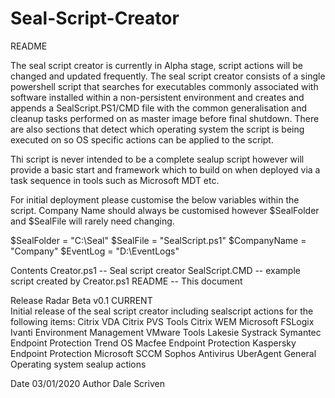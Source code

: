 # Seal-Script-Creator
README

The seal script creator is currently in Alpha stage, script actions will be changed and updated frequently.
The seal script creator consists of a single powershell script that searches for executables commonly 
associated with software installed within a non-persistent environment and creates and appends a SealScript.PS1/CMD
file with the common generalisation and cleanup tasks performed on as master image before final shutdown.
There are also sections that detect which operating system the script is being executed on so OS specific 
actions can be applied to the script. 

Thi script is never intended to be a complete sealup script however will provide a basic start and framework 
which to build on when deployed via a task sequence in tools such as Microsoft MDT etc. 


For initial deployment please customise the below variables within the script. Company Name should always be customised
however $SealFolder and $SealFile will rarely need changing. 

$SealFolder = "C:\Seal"
$SealFile = "SealScript.ps1"
$CompanyName = "Company"
$EventLog = "D:\EventLogs"

Contents
Creator.ps1 -- Seal script creator 
SealScript.CMD -- example script created by Creator.ps1
README -- This document 


Release Radar 
Beta v0.1 CURRENT	
Initial release of the seal script creator including sealscript actions for the following items: 
Citrix VDA 
Citrix PVS Tools
Citrix WEM 
Microsoft FSLogix 
Ivanti Environment Management
VMware Tools 
Lakesie Systrack 
Symantec Endpoint Protection 
Trend OS 
Macfee Endpoint Protection 
Kaspersky Endpoint Protection 
Microsoft SCCM 
Sophos Antivirus 
UberAgent 
General Operating system sealup actions


Date 03/01/2020 
Author Dale Scriven

